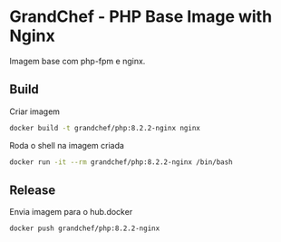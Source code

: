 # GrandChef - PHP Base Image with Nginx
Imagem base com php-fpm e nginx.

## Build

Criar imagem
```sh
docker build -t grandchef/php:8.2.2-nginx nginx
```

Roda o shell na imagem criada
```sh
docker run -it --rm grandchef/php:8.2.2-nginx /bin/bash
```

## Release

Envia imagem para o hub.docker
```sh
docker push grandchef/php:8.2.2-nginx
```
